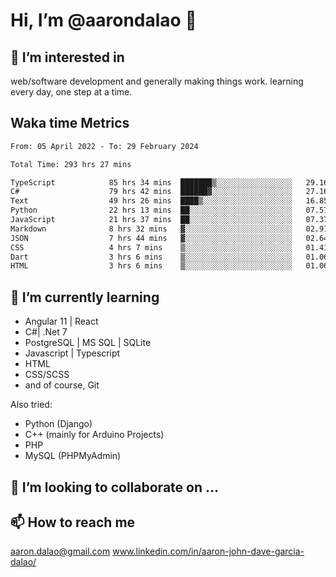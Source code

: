 # __Hi, I’m @aarondalao__ 👋 
## 👀 I’m interested in 
web/software development and generally making things work.
learning every day, one step at a time. 

## Waka time Metrics
<!--START_SECTION:waka-->

```txt
From: 05 April 2022 - To: 29 February 2024

Total Time: 293 hrs 27 mins

TypeScript            85 hrs 34 mins  ███████▒░░░░░░░░░░░░░░░░░   29.16 %
C#                    79 hrs 42 mins  ██████▓░░░░░░░░░░░░░░░░░░   27.16 %
Text                  49 hrs 26 mins  ████▒░░░░░░░░░░░░░░░░░░░░   16.85 %
Python                22 hrs 13 mins  ██░░░░░░░░░░░░░░░░░░░░░░░   07.57 %
JavaScript            21 hrs 37 mins  ██░░░░░░░░░░░░░░░░░░░░░░░   07.37 %
Markdown              8 hrs 32 mins   ▓░░░░░░░░░░░░░░░░░░░░░░░░   02.91 %
JSON                  7 hrs 44 mins   ▓░░░░░░░░░░░░░░░░░░░░░░░░   02.64 %
CSS                   4 hrs 7 mins    ▒░░░░░░░░░░░░░░░░░░░░░░░░   01.41 %
Dart                  3 hrs 6 mins    ▒░░░░░░░░░░░░░░░░░░░░░░░░   01.06 %
HTML                  3 hrs 6 mins    ▒░░░░░░░░░░░░░░░░░░░░░░░░   01.06 %
```

<!--END_SECTION:waka-->

## 🌱 I’m currently learning 

- Angular 11 | React 
- C#| .Net 7
- PostgreSQL | MS SQL | SQLite
- Javascript | Typescript
- HTML 
- CSS/SCSS
- and of course, Git 


Also tried:
- Python (Django)
- C++ (mainly for Arduino Projects)
- PHP
- MySQL (PHPMyAdmin)


## 💞️ I’m looking to collaborate on ...

## 📫 How to reach me 
aaron.dalao@gmail.com
www.linkedin.com/in/aaron-john-dave-garcia-dalao/

<!---
aarondalao/aarondalao is a ✨ special ✨ repository because its `README.md` (this file) appears on your GitHub profile.
You can click the Preview link to take a look at your changes.
--->
